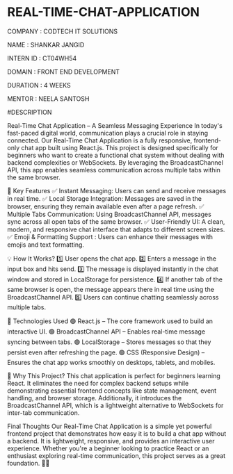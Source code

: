 # REAL-TIME-CHAT-APPLICATION

COMPANY : CODTECH IT SOLUTIONS

NAME : SHANKAR JANGID

INTERN ID : CT04WH54

DOMAIN : FRONT END DEVELOPMENT

DURATION : 4 WEEKS

MENTOR : NEELA SANTOSH

#DESCRIPTION

Real-Time Chat Application – A Seamless Messaging Experience
In today's fast-paced digital world, communication plays a crucial role in staying connected. Our Real-Time Chat Application is a fully responsive, frontend-only chat app built using React.js. This project is designed specifically for beginners who want to create a functional chat system without dealing with backend complexities or WebSockets. By leveraging the BroadcastChannel API, this app enables seamless communication across multiple tabs within the same browser.

🚀 Key Features
✅ Instant Messaging: Users can send and receive messages in real time.
✅ Local Storage Integration: Messages are saved in the browser, ensuring they remain available even after a page refresh.
✅ Multiple Tabs Communication: Using BroadcastChannel API, messages sync across all open tabs of the same browser.
✅ User-Friendly UI: A clean, modern, and responsive chat interface that adapts to different screen sizes.
✅ Emoji & Formatting Support : Users can enhance their messages with emojis and text formatting.

💡 How It Works?
1️⃣ User opens the chat app.
2️⃣ Enters a message in the input box and hits send.
3️⃣ The message is displayed instantly in the chat window and stored in LocalStorage for persistence.
4️⃣ If another tab of the same browser is open, the message appears there in real time using the BroadcastChannel API.
5️⃣ Users can continue chatting seamlessly across multiple tabs.

📌 Technologies Used
🟢 React.js – The core framework used to build an interactive UI.
🟢 BroadcastChannel API – Enables real-time message syncing between tabs.
🟢 LocalStorage – Stores messages so that they persist even after refreshing the page.
🟢 CSS (Responsive Design) – Ensures the chat app works smoothly on desktops, tablets, and mobiles.

🎯 Why This Project?
This chat application is perfect for beginners learning React. It eliminates the need for complex backend setups while demonstrating essential frontend concepts like state management, event handling, and browser storage. Additionally, it introduces the BroadcastChannel API, which is a lightweight alternative to WebSockets for inter-tab communication.

Final Thoughts
Our Real-Time Chat Application is a simple yet powerful frontend project that demonstrates how easy it is to build a chat app without a backend. It is lightweight, responsive, and provides an interactive user experience. Whether you're a beginner looking to practice React or an enthusiast exploring real-time communication, this project serves as a great foundation. 🚀🔥
